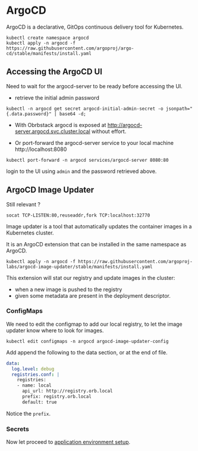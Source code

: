 # ArgoCD 

ArgoCD is a declarative, GitOps continuous delivery tool for Kubernetes.

```shell
kubectl create namespace argocd
kubectl apply -n argocd -f https://raw.githubusercontent.com/argoproj/argo-cd/stable/manifests/install.yaml
```

## Accessing the ArgoCD UI

Need to wait for the argocd-server to be ready before accessing the UI.

* retrieve the initial admin password

```shell
kubectl -n argocd get secret argocd-initial-admin-secret -o jsonpath="{.data.password}" | base64 -d;
```

* With Obrbstack argocd is exposed at http://argocd-server.argocd.svc.cluster.local without effort.

* Or port-forward the argocd-server service to your local machine http://localhost:8080
```shell
kubectl port-forward -n argocd services/argocd-server 8080:80
```
 login to the UI using `admin` and the password retrieved above.


## ArgoCD Image Updater

Still relevant ?
```shell
socat TCP-LISTEN:80,reuseaddr,fork TCP:localhost:32770 
```

Image updater is a tool that automatically updates the container images in a Kubernetes cluster.

It is an ArgoCD extension that can be installed in the same namespace as ArgoCD.


```shell
kubectl apply -n argocd -f https://raw.githubusercontent.com/argoproj-labs/argocd-image-updater/stable/manifests/install.yaml
```

This extension will stat our registry and update images in the cluster:
* when a new image is pushed to the registry
* given some metadata are present in the deployment descriptor.

### ConfigMaps

We need to edit the configmap to add our local registry, to let the image updater know where to look for images.

```shell
kubectl edit configmaps -n argocd argocd-image-updater-config
```

Add append the following to the data section, or at the end of file.

```yaml
data:
  log.level: debug
  registries.conf: |
    registries:
    - name: local
      api_url: http://registry.orb.local
      prefix: registry.orb.local
      default: true
```

Notice the `prefix`.

### Secrets



Now let proceed to [application environment setup](app-setup.md).
